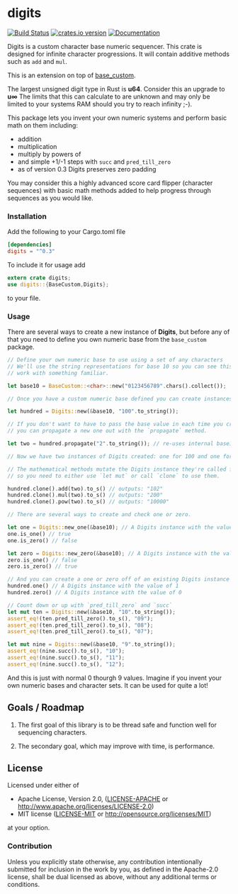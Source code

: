 # digits
[![Build Status](https://travis-ci.org/danielpclark/digits.svg?branch=master)](https://travis-ci.org/danielpclark/digits)
[![crates.io version](https://img.shields.io/crates/v/digits.svg)](https://crates.io/crates/digits)
[![Documentation](https://img.shields.io/badge/docs-%F0%9F%91%8D-brightgreen.svg)](http://danielpclark.github.io/digits/index.html)

Digits is a custom character base numeric sequencer.  This crate is designed for infinite character progressions.  It will contain additive methods such as `add` and `mul`.

This is an extension on top of [base_custom](https://github.com/danielpclark/base_custom).

The largest unsigned digit type in Rust is **u64**.  Consider this an upgrade to **u∞**
The limits that this can calculate to are unknown and may only be limited to your systems RAM
should you try to reach infinity ;-).

This package lets you invent your own numeric systems and perform basic math on them including:

* addition
* multiplication
* multiply by powers of
* and simple +1/-1 steps with `succ` and `pred_till_zero`
* as of version 0.3 Digits preserves zero padding

You may consider this a highly advanced score card flipper (character sequences) with basic
math methods added to help progress through sequences as you would like.

### Installation

Add the following to your Cargo.toml file
```toml
[dependencies]
digits = "^0.3"
```

To include it for usage add

```rust
extern crate digits;
use digits::{BaseCustom,Digits};
```

to your file.

### Usage

There are several ways to create a new instance of **Digits**, but before any of that you need
to define you own numeric base from the `base_custom` package.

```rust
// Define your own numeric base to use using a set of any characters
// We'll use the string representations for base 10 so you can see this
// work with something familiar.

let base10 = BaseCustom::<char>::new("0123456789".chars().collect());

// Once you have a custom numeric base defined you can create instances of Digits in many ways.

let hundred = Digits::new(&base10, "100".to_string());

// If you don't want to have to pass the base value in each time you create a new number
// you can propagate a new one out with the `propagate` method.

let two = hundred.propagate("2".to_string()); // re-uses internal base10 mappings

// Now we have two instances of Digits created: one for 100 and one for 2

// The mathematical methods mutate the Digits instance they're called from
// so you need to either use `let mut` or call `clone` to use them.

hundred.clone().add(two).to_s() // outputs: "102"
hundred.clone().mul(two).to_s() // outputs: "200"
hundred.clone().pow(two).to_s() // outputs: "10000"

// There are several ways to create and check one or zero.

let one = Digits::new_one(&base10); // A Digits instance with the value of 1
one.is_one() // true
one.is_zero() // false

let zero = Digits::new_zero(&base10); // A Digits instance with the value of 0
zero.is_one() // false
zero.is_zero() // true

// And you can create a one or zero off of an existing Digits instance with `one` or `zero`
hundred.one() // A Digits instance with the value of 1
hundred.zero() // A Digits instance with the value of 0

// Count down or up with `pred_till_zero` and `succ`
let mut ten = Digits::new(&base10, "10".to_string());
assert_eq!(ten.pred_till_zero().to_s(), "09");
assert_eq!(ten.pred_till_zero().to_s(), "08");
assert_eq!(ten.pred_till_zero().to_s(), "07");

let mut nine = Digits::new(&base10, "9".to_string());
assert_eq!(nine.succ().to_s(), "10");
assert_eq!(nine.succ().to_s(), "11");
assert_eq!(nine.succ().to_s(), "12");
```

And this is just with normal 0 thourgh 9 values.  Imagine if you invent your own
numeric bases and character sets.  It can be used for quite a lot!

## Goals / Roadmap

1) The first goal of this library is to be thread safe and function well for sequencing characters.

2) The secondary goal, which may improve with time, is performance.

## License

Licensed under either of

 * Apache License, Version 2.0, ([LICENSE-APACHE](LICENSE-APACHE) or http://www.apache.org/licenses/LICENSE-2.0)
 * MIT license ([LICENSE-MIT](LICENSE-MIT) or http://opensource.org/licenses/MIT)

at your option.

### Contribution

Unless you explicitly state otherwise, any contribution intentionally submitted
for inclusion in the work by you, as defined in the Apache-2.0 license, shall be dual licensed as above, without any
additional terms or conditions.
